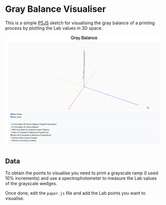 # Gray Balance Visualiser

This is a simple [P5JS](https://p5js.org/) sketch for visualising the gray balance of a printing process by plotting the Lab values in 3D space.

![Sample](img/sample.png)

## Data

To obtain the points to visualise you need to print a grayscale ramp (I used 10% increments) and use a spectrophotometer to measure the Lab values of the grayscale wedges.

Once done, edit the `paper.js` file and add the Lab points you want to visualise.
